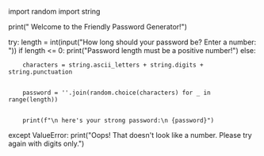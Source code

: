 import random
import string

print(" Welcome to the Friendly Password Generator!")


try:
    length = int(input("How long should your password be? Enter a number: "))
    if length <= 0:
        print("Password length must be a positive number!")
    else:
        
        characters = string.ascii_letters + string.digits + string.punctuation

        
        password = ''.join(random.choice(characters) for _ in range(length))

 
        print(f"\n here's your strong password:\n {password}")
except ValueError:
    print("Oops! That doesn't look like a number. Please try again with digits only.")
